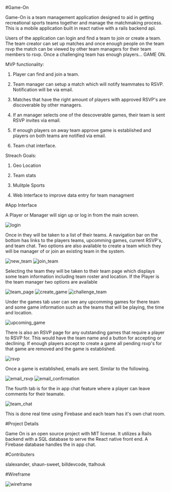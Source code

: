 #Game-On

Game-On is a team management application designed to aid in getting recreational sports teams together and manage the matchmaking process. This is a mobile application built in react native with a rails backend api.  

Users of the application can login and find a team to join or create a team.  The team creator can set up matches and once enough people on the team rsvp the match can be viewed by other team managers for their team members to rsvp. Once a challenging team has enough players... GAME ON.

MVP functionality:

1. Player can find and join a team.

2. Team manager can setup a match which will notify teammates to RSVP.  Notification will be via email.

3. Matches that have the right amount of players with approved RSVP's are discoverable by other managers.

4. If an manager selects one of the descoverable games, their team is sent RSVP invites via email.

5. If enough players on away team approve game is established and players on both teams are notified via email.

6. Team chat interface.

Streach Goals:

1. Geo Location

2. Team stats

3. Mulitple Sports

4. Web Interface to improve data entry for team managment

#App Interface

A Player or Manager will sign up or log in from the main screen.

![login](/imgs/login.png)

Once in they will be taken to a list of their teams.  A navigation bar on the bottom has links to the players teams, upcomming games, current RSVP's, and team chat.  Two options are also available to create a team which they will be manager of or join an existing team in the system.

![new_team](/imgs/new_team_page.png) 
![join_team](/imgs/join_team.png)

Selecting the team they will be taken to their team page which displays some team information including team roster and location.  If the Player is the team manager two options are available 

![team_page](/imgs/team_page_as_manager.png) 
![create_game](/imgs/create_game_screen.png)
![challenge_team](/imgs/challenge_team.png) 

Under the games tab user can see any upcomming games for there team and some game information such as the teams that will be playing, the time and location.

![upcoming_game](/imgs/upcoming_game.png)

There is also an RSVP page for any outstanding games that require a player to RSVP for.  This would have the team name and a button for accepting or declining.  If enough players accept to create a game all pending rsvp's for that game are removed and the game is established.

![rsvp](/imgs/rsvp_page.png)

Once a game is established, emails are sent. Similar to the following.

![email_rsvp](/imgs/rsvp_email.png)
![email_confirmation](/imgs/game_confirmation_email.png)

The fourth tab is for the in app chat feature where a player can leave comments for their teamate.

![team_chat](/imgs/team_chat.png)

This is done real time using Firebase and each team has it's own chat room.

#Project Details

Game On is an open source project with MIT license.  It utilizes a Rails backend with a SQL database to serve the React native front end.  A Firebase database handles the in app chat.  

#Contributers

slalexander, shaun-sweet, billdevcode, ttalhouk

#Wireframe

![wireframe](/imgs/game_on.gif)